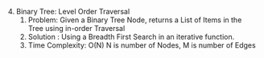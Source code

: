 4. Binary Tree: Level Order Traversal
    1. Problem: Given a Binary Tree Node,  returns a List of Items in the Tree using in-order Traversal
    2. Solution : Using a Breadth First Search in an iterative function.
    3. Time Complexity: O(N) N is number of Nodes, M is number of Edges

